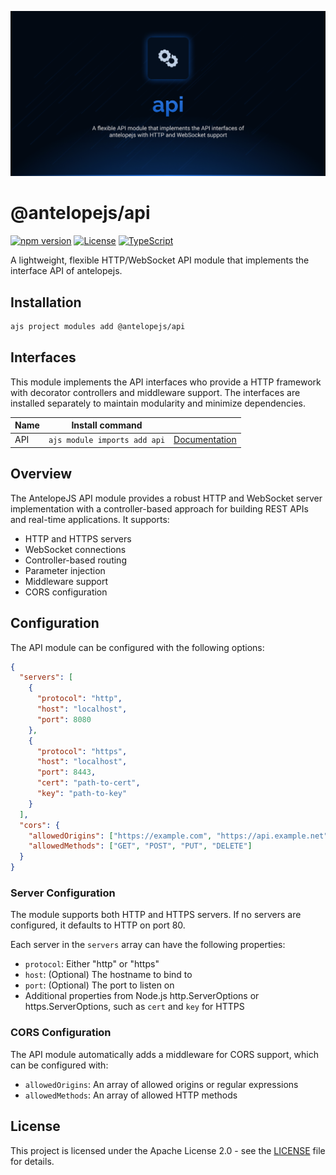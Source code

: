![API](.github/social-card.png)

# @antelopejs/api

[![npm version](https://img.shields.io/npm/v/@antelopejs/api.svg)](https://www.npmjs.com/package/@antelopejs/api)
[![License](https://img.shields.io/badge/license-Apache--2.0-blue.svg)](https://opensource.org/licenses/Apache-2.0)
[![TypeScript](https://img.shields.io/badge/TypeScript-5.0-blue)](https://www.typescriptlang.org/)

A lightweight, flexible HTTP/WebSocket API module that implements the interface API of antelopejs.

## Installation

```bash
ajs project modules add @antelopejs/api
```

## Interfaces

This module implements the API interfaces who provide a HTTP framework with decorator controllers and middleware support. The interfaces are installed separately to maintain modularity and minimize dependencies.

| Name          | Install command                         |                                                              |
| ------------- | --------------------------------------- | ------------------------------------------------------------ |
| API           | `ajs module imports add api`            | [Documentation](https://github.com/AntelopeJS/interface-api) |

## Overview

The AntelopeJS API module provides a robust HTTP and WebSocket server implementation with a controller-based approach for building REST APIs and real-time applications. It supports:

- HTTP and HTTPS servers
- WebSocket connections
- Controller-based routing
- Parameter injection
- Middleware support
- CORS configuration

## Configuration

The API module can be configured with the following options:

```json
{
  "servers": [
    {
      "protocol": "http",
      "host": "localhost",
      "port": 8080
    },
    {
      "protocol": "https",
      "host": "localhost",
      "port": 8443,
      "cert": "path-to-cert",
      "key": "path-to-key"
    }
  ],
  "cors": {
    "allowedOrigins": ["https://example.com", "https://api.example.net"],
    "allowedMethods": ["GET", "POST", "PUT", "DELETE"]
  }
}
```

### Server Configuration

The module supports both HTTP and HTTPS servers. If no servers are configured, it defaults to HTTP on port 80.

Each server in the `servers` array can have the following properties:

- `protocol`: Either "http" or "https"
- `host`: (Optional) The hostname to bind to
- `port`: (Optional) The port to listen on
- Additional properties from Node.js http.ServerOptions or https.ServerOptions, such as `cert` and `key` for HTTPS

### CORS Configuration

The API module automatically adds a middleware for CORS support, which can be configured with:

- `allowedOrigins`: An array of allowed origins or regular expressions
- `allowedMethods`: An array of allowed HTTP methods

## License

This project is licensed under the Apache License 2.0 - see the [LICENSE](LICENSE) file for details.
